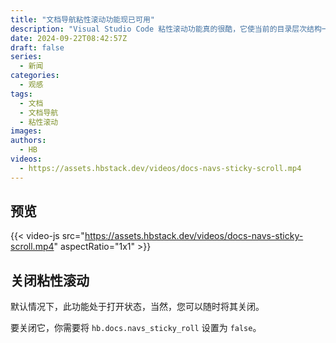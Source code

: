 ```yaml
---
title: "文档导航粘性滚动功能现已可用"
description: "Visual Studio Code 粘性滚动功能真的很酷，它使当前的目录层次结构一目了然。受此启发，我们为文档布局的导航实现了类似的功能。"
date: 2024-09-22T08:42:57Z
draft: false
series:
  - 新闻
categories:
  - 观感
tags:
  - 文档
  - 文档导航
  - 粘性滚动
images:
authors:
  - HB
videos:
  - https://assets.hbstack.dev/videos/docs-navs-sticky-scroll.mp4
---
```


## 预览

{{< video-js src="https://assets.hbstack.dev/videos/docs-navs-sticky-scroll.mp4" aspectRatio="1x1" >}}

## 关闭粘性滚动

默认情况下，此功能处于打开状态，当然，您可以随时将其关闭。

要关闭它，你需要将 `hb.docs.navs_sticky_roll` 设置为 `false`。
